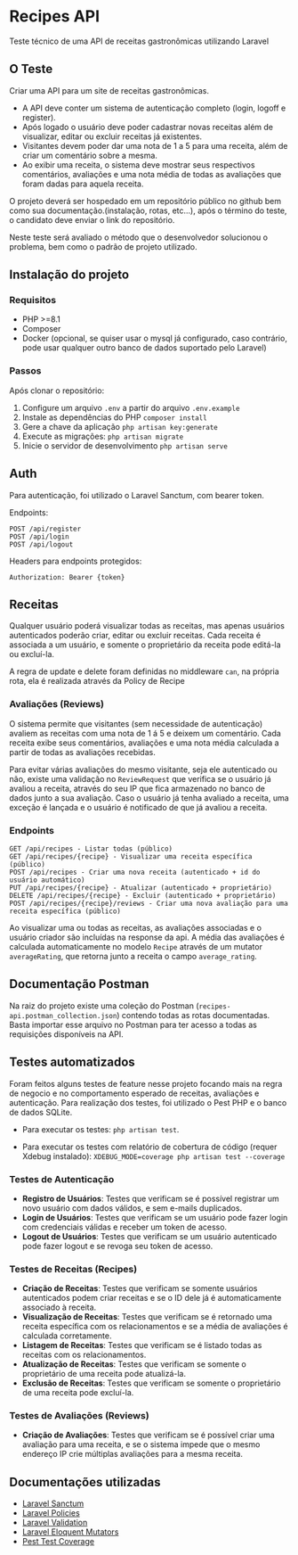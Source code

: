 # Recipes API

Teste técnico de uma API de receitas gastronômicas utilizando Laravel

## O Teste

Criar uma API para um site de receitas gastronômicas.

* A API deve conter um sistema de autenticação completo (login, logoff e register).
* Após logado o usuário deve poder cadastrar novas receitas além de visualizar, editar ou excluir receitas já
  existentes.
* Visitantes devem poder dar uma nota de 1 a 5 para uma receita, além de criar um comentário sobre a mesma.
* Ao exibir uma receita, o sistema deve mostrar seus respectivos comentários, avaliações e uma nota média de todas as
  avaliações que foram dadas para aquela receita.

O projeto deverá ser hospedado em um repositório público no github bem como sua documentação.(instalação, rotas, etc…),
após o término do teste, o candidato deve enviar o link do repositório.

Neste teste será avaliado o método que o desenvolvedor solucionou o problema, bem como o padrão de projeto utilizado.

## Instalação do projeto

### Requisitos

* PHP >=8.1
* Composer
* Docker (opcional, se quiser usar o mysql já configurado, caso contrário, pode usar qualquer outro banco de dados
  suportado pelo Laravel)

### Passos

Após clonar o repositório:

1. Configure um arquivo `.env` a partir do arquivo `.env.example`
2. Instale as dependências do PHP `composer install`
3. Gere a chave da aplicação `php artisan key:generate`
4. Execute as migrações: `php artisan migrate`
5. Inicie o servidor de desenvolvimento `php artisan serve`

## Auth

Para autenticação, foi utilizado o Laravel Sanctum, com bearer token.

Endpoints:

```
POST /api/register
POST /api/login
POST /api/logout
```

Headers para endpoints protegidos:

```
Authorization: Bearer {token}
```

## Receitas

Qualquer usuário poderá visualizar todas as receitas, mas apenas usuários autenticados poderão criar, editar ou excluir
receitas. Cada receita é associada a um usuário, e somente o proprietário da receita pode editá-la ou excluí-la.

A regra de update e delete foram definidas no middleware `can`, na própria rota, ela é realizada através da Policy de
Recipe

### Avaliações (Reviews)

O sistema permite que visitantes (sem necessidade de autenticação) avaliem as receitas com uma nota de 1 á 5 e deixem um
comentário. Cada receita exibe seus comentários, avaliações e uma nota média calculada a partir de todas as avaliações
recebidas.

Para evitar várias avaliações do mesmo visitante, seja ele autenticado ou não, existe uma validação no `ReviewRequest`
que verifica se o usuário já avaliou a receita, através do seu IP que fica armazenado no banco de dados junto a sua
avaliação. Caso o usuário já tenha avaliado a receita, uma exceção é lançada e o usuário é notificado de que já avaliou
a receita.

### Endpoints

```
GET /api/recipes - Listar todas (público)
GET /api/recipes/{recipe} - Visualizar uma receita específica (público)
POST /api/recipes - Criar uma nova receita (autenticado + id do usuário automático)
PUT /api/recipes/{recipe} - Atualizar (autenticado + proprietário)
DELETE /api/recipes/{recipe} - Excluir (autenticado + proprietário)
POST /api/recipes/{recipe}/reviews - Criar uma nova avaliação para uma receita específica (público)
```

Ao visualizar uma ou todas as receitas, as avaliações associadas e o usuário criador são incluídas na response da api. A
média das avaliações é calculada automaticamente no modelo `Recipe` através de um mutator `averageRating`, que retorna
junto a receita o campo `average_rating`.

## Documentação Postman

Na raiz do projeto existe uma coleção do Postman (`recipes-api.postman_collection.json`) contendo todas as rotas
documentadas. Basta importar esse arquivo no Postman para ter acesso a todas as requisições disponíveis na API.

## Testes automatizados

Foram feitos alguns testes de feature nesse projeto focando mais na regra de negocio e no comportamento esperado de
receitas, avaliações e autenticação. Para realização dos testes, foi utilizado o Pest PHP e o banco de dados SQLite.

- Para executar os testes: `php artisan test`.

- Para executar os testes com relatório de cobertura de código (requer Xdebug instalado):
  `XDEBUG_MODE=coverage php artisan test --coverage`

### Testes de Autenticação

- **Registro de Usuários**: Testes que verificam se é possível registrar um novo usuário com dados válidos, e sem
  e-mails duplicados.
- **Login de Usuários**: Testes que verificam se um usuário pode fazer login com credenciais válidas e receber um token
  de acesso.
- **Logout de Usuários**: Testes que verificam se um usuário autenticado pode fazer logout e se revoga seu token de
  acesso.

### Testes de Receitas (Recipes)

- **Criação de Receitas**: Testes que verificam se somente usuários autenticados podem criar receitas e se o ID dele já
  é automaticamente associado à receita.
- **Visualização de Receitas**: Testes que verificam se é retornado uma receita específica com os relacionamentos e se a
  média de avaliações é calculada corretamente.
- **Listagem de Receitas**: Testes que verificam se é listado todas as receitas com os relacionamentos.
- **Atualização de Receitas**: Testes que verificam se somente o proprietário de uma receita pode atualizá-la.
- **Exclusão de Receitas**: Testes que verificam se somente o proprietário de uma receita pode excluí-la.

### Testes de Avaliações (Reviews)

- **Criação de Avaliações**: Testes que verificam se é possível criar uma avaliação para uma receita, e se o sistema
  impede que o mesmo endereço IP crie múltiplas avaliações para a mesma receita.

## Documentações utilizadas

* [Laravel Sanctum](https://laravel.com/docs/12.x/sanctum)
* [Laravel Policies](https://laravel.com/docs/12.x/authorization#creating-policies)
* [Laravel Validation](https://laravel.com/docs/12.x/validation#performing-additional-validation-on-form-requests)
* [Laravel Eloquent Mutators](https://laravel.com/docs/12.x/eloquent-mutators)
* [Pest Test Coverage](https://pestphp.com/docs/test-coverage)
